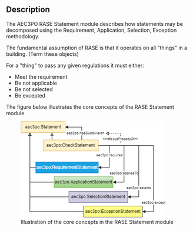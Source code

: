 ## Description

The AEC3PO RASE Statement module describes how statements may be decomposed using the Requirement, Application, Selection, Exception methodology.

The fundamental assumption of RASE is that it operates on all "things" in a building. (Term these objects)

For a "thing" to pass any given regulations it must either:

- Meet the requirement
- Be not applicable
- Be not selected
- Be excepted

The figure below illustrates the core concepts of the RASE Statement module

<figure>
  <img src="diagrams/aec3po-rase_statement.png" alt="Illustration of the core concepts in the RASE Statement module" />
  <figcaption>Illustration of the core concepts in the RASE Statement module</figcaption>
</figure>
